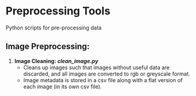 # Preprocessing Tools
Python scripts for pre-processing data

## Image Preprocessing:
1. **Image Cleaning: _clean_image.py_**
    - Cleans up images such that images without useful data are discarded, and all images are converted to rgb or greyscale format.
    - Image metadata is stored in a csv file along with a flat version of each image (in its own csv file).
